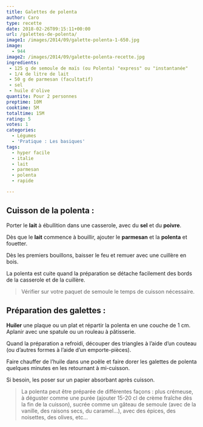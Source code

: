 ```yaml
---
title: Galettes de polenta
author: Caro
type: recette
date: 2018-02-26T09:15:11+00:00
url: /galettes-de-polenta/
image1: /images/2014/09/galette-polenta-1-650.jpg
image:
  - 944
image2: /images/2014/09/galette-polenta-recette.jpg
ingredients:
 - 125 g de semoule de maïs (ou Polenta) "express" ou "instantanée"
 - 1/4 de litre de lait
 - 50 g de parmesan (facultatif)
 - sel
 - huile d'olive
quantite: Pour 2 personnes
preptime: 10M
cooktime: 5M
totaltime: 15M
rating: 5
votes: 1
categories:
  - Légumes
  - 'Pratique : Les basiques'
tags:
  - hyper facile
  - italie
  - lait
  - parmesan
  - polenta
  - rapide

---
```

## Cuisson de la polenta :

Porter le **lait** à ébullition dans une casserole, avec du **sel** et du **poivre**.

Dès que le **lait** commence à bouillir, ajouter le **parmesan** et la **polenta** et fouetter.

Dès les premiers bouillons, baisser le feu et remuer avec une cuillère en bois.

La polenta est cuite quand la préparation se détache facilement des bords de la casserole et de la cuillère.

> Vérifier sur votre paquet de semoule le temps de cuisson nécessaire.

## Préparation des galettes :

**Huiler** une plaque ou un plat et répartir la polenta en une couche de 1 cm. Aplanir avec une spatule ou un rouleau à pâtisserie.

Quand la préparation a refroidi, découper des triangles à l&rsquo;aide d&rsquo;un couteau (ou d&rsquo;autres formes à l&rsquo;aide d&rsquo;un emporte-pièces).

Faire chauffer de l&rsquo;huile dans une poêle et faire dorer les galettes de polenta quelques minutes en les retournant à mi-cuisson.

Si besoin, les poser sur un papier absorbant après cuisson.

> La polenta peut être préparée de différentes façons : plus crémeuse, à déguster comme une purée (ajouter 15-20 cl de crème fraîche dès la fin de la cuisson), sucrée comme un gâteau de semoule (avec de la vanille, des raisons secs, du caramel&#8230;), avec des épices, des noisettes, des olives, etc&#8230;

&nbsp;
